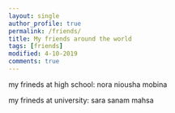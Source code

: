 ```yaml
---
layout: single
author_profile: true
permalink: /friends/
title: My friends around the world
tags: [friends]
modified: 4-10-2019
comments: true
---
```

my frineds at high school:
nora 
niousha 
mobina 


my frineds at university:
sara
sanam
mahsa




